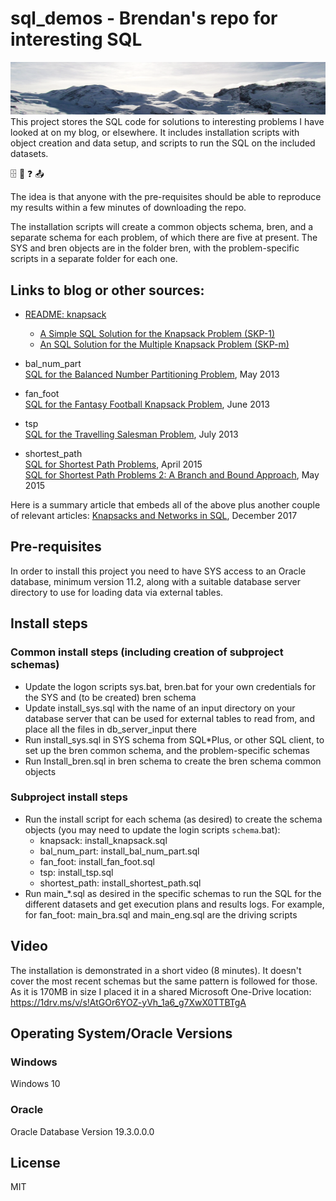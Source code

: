 # sql_demos - Brendan's repo for interesting SQL<div id="topOfVisibleArea"></div>
<img src="mountains.png">
This project stores the SQL code for solutions to interesting problems I have looked at on my blog, or elsewhere. It includes installation scripts with object creation and data setup, and scripts to run the SQL on the included datasets.

:file_cabinet: :slot_machine: :question: :outbox_tray:

The idea is that anyone with the pre-requisites should be able to reproduce my results within a few minutes of downloading the repo.

The installation scripts will create a common objects schema, bren, and a separate schema for each problem, of which there are five at present. The SYS and bren objects are in the folder bren, with the problem-specific scripts in a separate folder for each one.

## Links to blog or other sources:

- [README: knapsack](knapsack/README.md)
	- [A Simple SQL Solution for the Knapsack Problem (SKP-1)](http://aprogrammerwrites.eu/?p=560)
	- [An SQL Solution for the Multiple Knapsack Problem (SKP-m)](http://aprogrammerwrites.eu/?p=635)

- bal_num_part<br />
<a href="http://aprogrammerwrites.eu/?p=803" target="_blank">SQL for the Balanced Number Partitioning Problem</a>, May 2013

- fan_foot<br />
<a href="http://aprogrammerwrites.eu/?p=878" target="_blank">SQL for the Fantasy Football Knapsack Problem</a>, June 2013

- tsp<br />
<a href="http://aprogrammerwrites.eu/?p=896" target="_blank">SQL for the Travelling Salesman Problem</a>, July 2013

- shortest_path<br />
<a href="http://aprogrammerwrites.eu/?p=1391" target="_blank">SQL for Shortest Path Problems</a>, April 2015<br />
<a href="http://aprogrammerwrites.eu/?p=1415" target="_blank">SQL for Shortest Path Problems 2: A Branch and Bound Approach</a>, May 2015

Here is a summary article that embeds all of the above plus another couple of relevant articles: <a href="http://aprogrammerwrites.eu/?p=2232" target="_blank">Knapsacks and Networks in SQL</a>, December 2017

## Pre-requisites
In order to install this project you need to have SYS access to an Oracle database, minimum version 11.2, along with a suitable database server directory to use for loading data via external tables.

## Install steps
### Common install steps (including creation of subproject schemas)
- Update the logon scripts sys.bat, bren.bat for your own credentials for the SYS and (to be created) bren schema
- Update install_sys.sql with the name of an input directory on your database server that can be used for external tables to read from, and place all the files in db_server_input there
- Run install_sys.sql in SYS schema from SQL*Plus, or other SQL client, to set up the bren common schema, and the problem-specific schemas
- Run Install_bren.sql in bren schema to create the bren schema common objects
### Subproject install steps
- Run the install script for each schema (as desired) to create the schema objects (you may need to update the login scripts `schema`.bat):
	- knapsack:      install_knapsack.sql
	- bal_num_part:  install_bal_num_part.sql
	- fan_foot:      install_fan_foot.sql
	- tsp:           install_tsp.sql
	- shortest_path: install_shortest_path.sql
- Run main_*.sql as desired in the specific schemas to run the SQL for the different datasets and get execution plans and results logs. For example, for fan_foot: main_bra.sql and main_eng.sql are the driving scripts

## Video
The installation is demonstrated in a short video (8 minutes). It doesn't cover the most recent schemas but the same pattern is followed for those. As it is 170MB in size I placed it in a
shared Microsoft One-Drive location:
https://1drv.ms/v/s!AtGOr6YOZ-yVh_1a6_g7XwX0TTBTgA

## Operating System/Oracle Versions 
### Windows
Windows 10
### Oracle
Oracle Database Version 19.3.0.0.0

## License
MIT
